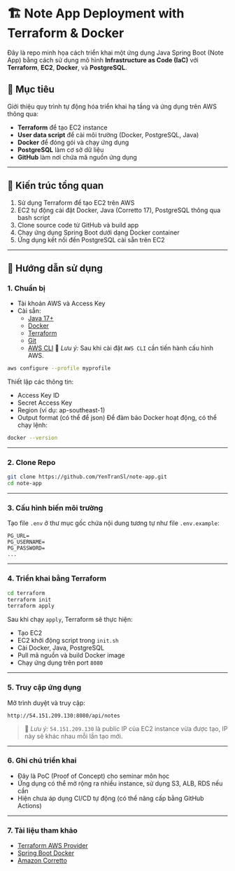 # 🏗️ Note App Deployment with Terraform & Docker

Đây là repo minh họa cách triển khai một ứng dụng Java Spring Boot (Note App) bằng cách sử dụng mô hình **Infrastructure as Code (IaC)** với **Terraform**, **EC2**, **Docker**, và **PostgreSQL**.

## 📌 Mục tiêu

Giới thiệu quy trình tự động hóa triển khai hạ tầng và ứng dụng trên AWS thông qua:
- **Terraform** để tạo EC2 instance
- **User data script** để cài môi trường (Docker, PostgreSQL, Java)
- **Docker** để đóng gói và chạy ứng dụng
- **PostgreSQL** làm cơ sở dữ liệu
- **GitHub** làm nơi chứa mã nguồn ứng dụng

---

## 🧱 Kiến trúc tổng quan

1. Sử dụng Terraform để tạo EC2 trên AWS
2. EC2 tự động cài đặt Docker, Java (Corretto 17), PostgreSQL thông qua bash script
3. Clone source code từ GitHub và build app
4. Chạy ứng dụng Spring Boot dưới dạng Docker container
5. Ứng dụng kết nối đến PostgreSQL cài sẵn trên EC2

---

## 🚀 Hướng dẫn sử dụng

### 1. Chuẩn bị

- Tài khoản AWS và Access Key
- Cài sẵn:
  - [Java 17+](https://docs.aws.amazon.com/corretto/)
  - [Docker](https://www.docker.com/)
  - [Terraform](https://developer.hashicorp.com/terraform/downloads)
  - [Git](https://git-scm.com/)
  - [AWS CLI](https://docs.aws.amazon.com/cli/latest/userguide/install-cliv2.html)
📌 *Lưu ý:* Sau khi cài đặt `AWS CLI` cần tiến hành cấu hình AWS.
```bash
aws configure --profile myprofile
```
Thiết lập các thông tin:
- Access Key ID
- Secret Access Key
- Region (ví dụ: ap-southeast-1)
- Output format (có thể để json)
Để đảm bảo Docker hoạt động, có thể chạy lệnh:
```bash
docker --version
```

---
### 2. Clone Repo

```bash
git clone https://github.com/YenTranSl/note-app.git
cd note-app
```

---
### 3. Cấu hình biến môi trường

Tạo file `.env` ở thư mục gốc chứa nội dung tương tự như file `.env.example`:

```
PG_URL=
PG_USERNAME=
PG_PASSWORD=
...
```

---
### 4. Triển khai bằng Terraform

```bash
cd terraform
terraform init
terraform apply
```

Sau khi chạy `apply`, Terraform sẽ thực hiện:

- Tạo EC2
- EC2 khởi động script trong `init.sh`
- Cài Docker, Java, PostgreSQL
- Pull mã nguồn và build Docker image
- Chạy ứng dụng trên port `8080`

---
### 5. Truy cập ứng dụng

Mở trình duyệt và truy cập:

```
http://54.151.209.130:8080/api/notes
```

> 📌 *Lưu ý:* `54.151.209.130` là public IP của EC2 instance vừa được tạo, IP này sẽ khác nhau mỗi lần tạo mới.

---
### 6. Ghi chú triển khai

- Đây là PoC (Proof of Concept) cho seminar môn học
- Ứng dụng có thể mở rộng ra nhiều instance, sử dụng S3, ALB, RDS nếu cần
- Hiện chưa áp dụng CI/CD tự động (có thể nâng cấp bằng GitHub Actions)

---
### 7. Tài liệu tham khảo

- [Terraform AWS Provider](https://registry.terraform.io/providers/hashicorp/aws/latest/docs)
- [Spring Boot Docker](https://spring.io/guides/gs/spring-boot-docker/)
- [Amazon Corretto](https://docs.aws.amazon.com/corretto/)
